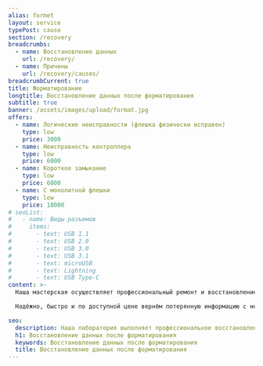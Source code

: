 ```yaml
---
alias: formet
layout: service
typePost: cause
section: /recovery
breadcrumbs:
  - name: Восстановление данных
    url: /recovery/
  - name: Причины
    url: /recovery/causes/
breadcrumbCurrent: true
title: Форматирование
longtitle: Восстановление данных после форматирования
subtitle: true
banner: /assets/images/upload/format.jpg
offers:
  - name: Логические неисправности (флешка физически исправен)
    type: low
    price: 3000
  - name: Неисправность контроллера
    type: low
    price: 6000
  - name: Короткое замыкание
    type: low
    price: 6000
  - name: С монолитной флешки
    type: low
    price: 18000
# seoList:
#   - name: Виды разъемов
#     items:
#       - text: USB 1.1
#       - text: USB 2.0
#       - text: USB 3.0
#       - text: USB 3.1
#       - text: microUSB
#       - text: Lightning
#       - text: USB Type-C
content: >-
  Наша мастерская осуществляет профессиональный ремонт и восстановление флешки и карты памяти всех моделей, любых производителей Flash в Орле.

  Надёжно, быстро и по доступной цене вернём потерянную информацию с неисправных флешек.

seo:
  description: Наша лаборатория выполняет профессиональное восстановление данных с флешек всех видов.
  h1: Восстановление данных после форматирования
  keywords: Восстановление данных после форматирования 
  title: Восстановление данных после форматирования
---
```




